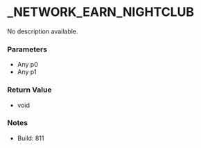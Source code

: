 # _NETWORK_EARN_NIGHTCLUB

No description available.

### Parameters
* Any p0
* Any p1

### Return Value
* void

### Notes
* Build: 811

